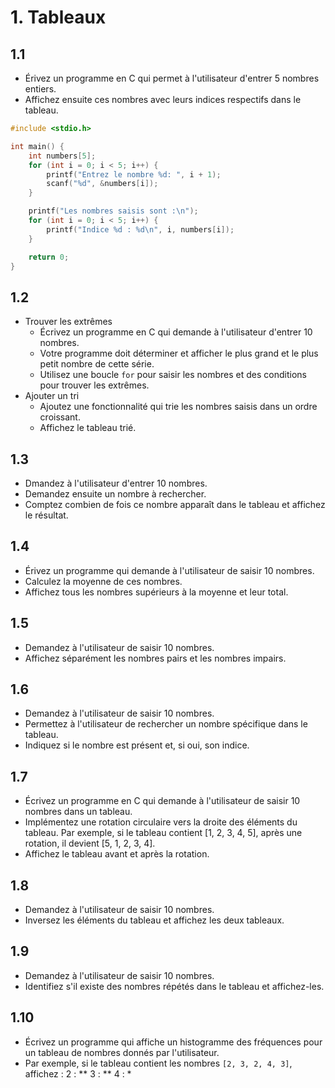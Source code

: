 # 1. Tableaux

## 1.1
- Érivez un programme en C qui permet à l'utilisateur d'entrer 5 nombres entiers.
- Affichez ensuite ces nombres avec leurs indices respectifs dans le tableau.

```c
#include <stdio.h>

int main() {
    int numbers[5];
    for (int i = 0; i < 5; i++) {
        printf("Entrez le nombre %d: ", i + 1);
        scanf("%d", &numbers[i]);
    }

    printf("Les nombres saisis sont :\n");
    for (int i = 0; i < 5; i++) {
        printf("Indice %d : %d\n", i, numbers[i]);
    }

    return 0;
}
```

## 1.2
* Trouver les extrêmes
  - Écrivez un programme en C qui demande à l'utilisateur d'entrer 10 nombres.
  - Votre programme doit déterminer et afficher le plus grand et le plus petit nombre de cette série.
  - Utilisez une boucle `for` pour saisir les nombres et des conditions pour trouver les extrêmes.
* Ajouter un tri
  - Ajoutez une fonctionnalité qui trie les nombres saisis dans un ordre croissant.
  - Affichez le tableau trié.

## 1.3
- Dmandez à l'utilisateur d'entrer 10 nombres.
- Demandez ensuite un nombre à rechercher.
- Comptez combien de fois ce nombre apparaît dans le tableau et affichez le résultat.

## 1.4
- Érivez un programme qui demande à l'utilisateur de saisir 10 nombres.
- Calculez la moyenne de ces nombres.
- Affichez tous les nombres supérieurs à la moyenne et leur total.

## 1.5
- Demandez à l'utilisateur de saisir 10 nombres.
- Affichez séparément les nombres pairs et les nombres impairs.

## 1.6
- Demandez à l'utilisateur de saisir 10 nombres.
- Permettez à l'utilisateur de rechercher un nombre spécifique dans le tableau.
- Indiquez si le nombre est présent et, si oui, son indice.

## 1.7
- Écrivez un programme en C qui demande à l'utilisateur de saisir 10 nombres dans un tableau.
- Implémentez une rotation circulaire vers la droite des éléments du tableau. Par exemple, si le tableau contient [1, 2, 3, 4, 5], après une rotation, il devient [5, 1, 2, 3, 4].
- Affichez le tableau avant et après la rotation.

## 1.8
- Demandez à l'utilisateur de saisir 10 nombres.
- Inversez les éléments du tableau et affichez les deux tableaux.

## 1.9
- Demandez à l'utilisateur de saisir 10 nombres.
- Identifiez s'il existe des nombres répétés dans le tableau et affichez-les.

## 1.10
- Écrivez un programme qui affiche un histogramme des fréquences pour un tableau de nombres donnés par l'utilisateur.
- Par exemple, si le tableau contient les nombres `[2, 3, 2, 4, 3]`, affichez :
  2 : **
  3 : **
  4 : *
  
